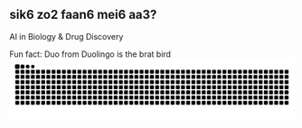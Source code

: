 ## sik6 zo2 faan6 mei6 aa3?
AI in Biology & Drug Discovery

Fun fact: Duo from Duolingo is the brat bird
![snake gif](https://github.com/heilcheng/heilcheng/blob/output/github-snake-dark.svg)
